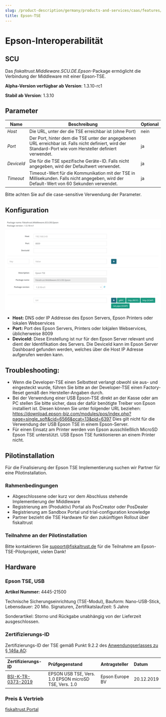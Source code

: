 ```yaml
---
slug: /product-description/germany/products-and-services/caas/features/basics/tse/epson
title: Epson-TSE
---
```


# Epson-Interoperabilität

## SCU

Das _fiskaltrust.Middleware.SCU.DE.Epson_-Package ermöglicht die Verbindung der Middleware mit einer Epson-TSE.

**Alpha-Version verfügbar ab Version**: 1.3.10-rc1

**Stabil ab Version**: 1.3.10

## Parameter

| Name | Beschreibung | Optional |
| ---- | ------------ |--------- |
| _Host_ | Die URL, unter der die TSE erreichbar ist (ohne Port) | nein |
| _Port_ | Der Port, hinter dem die TSE unter der angegebenen URL erreichbar ist. Falls nicht definiert, wird der Standard-Port wie vom Hersteller definiert verwendet. | ja |
| _DeviceId_ | Die für die TSE spezifische Geräte-ID. Falls nicht angegeben, wird der Defaultwert verwendet. | ja |
| _Timeout_ | Timeout-Wert für die Kommunikation mit der TSE in Millisekunden. Falls nicht angegeben, wird der Default-Wert von 60 Sekunden verwendet. | ja |

Bitte achten Sie auf die case-sensitive Verwendung der Parameter.

## Konfiguration

![scu-de-epson-config](../../../media/scu-de-epson-config.png)

- **Host:** DNS oder IP Addresse des Epson Servers, Epson Printers oder lokalen Webservices
- **Port:** Port des Epson Servers, Printers oder lokjalen Webservices, üblicherweise 8009
- **DeviceId:** Diese Einstellung ist nur für den Epson Server relevant und dient der Identifikation des Servers. Die DeviceId kann im Epson Server Dashboard gefunden werden, welches über die Host IP Adresse aufgerufen werden kann.

## Troubleshooting:

- Wenn die Developer-TSE einen Selbsttest verlangt obwohl sie aus- und eingesteckt wurde, führen Sie bitte an der Developer-TSE einen Factory-Reset gemäß den Hersteller-Angaben durch.
- Bei der Verwendung einer USB Epson-TSE direkt an der Kasse oder am PC stellen Sie bitte sicher, dass der dafür benötigte Treiber von Epson installiert ist. Diesen können Sie unter folgender URL beziehen: https://download.epson-biz.com/modules/pos/index.php?page=single_soft&cid=6566&pcat=13&pid=6397 Dies gilt nicht für die Verwendung der USB Epson TSE in einem Epson-Server.
- Für einen Einsatz am Printer werden von Epson ausschließlich MicroSD Epson TSE unterstützt. USB Epson TSE funktionieren an einem Printer nicht.

## Pilotinstallation

Für die Finalisierung der Epson TSE Implementierung suchen wir Partner für eine Pilotinstallation.

### Rahmenbedingungen

- Abgeschlossene oder kurz vor dem Abschluss stehende Implementierung der Middleware
- Registrierung am (Produktiv) Portal als PosCreator oder PosDealer
- Registrierung am Sandbox Portal und trial-configuration knowledge
- Partner bezieht die TSE Hardware für den zukünftigen Rollout über fiskaltrust

### Teilnahme an der Pilotinstallation

Bitte kontaktieren Sie [support@fiskaltrust.de](mailto:support@fiskaltrust.de) für die Teilnahme am Epson-TSE-Pilotprojekt, vielen Dank!

## Hardware

### Epson TSE, USB

**Artikel Nummer:** 4445-21500                     

Technische Sicherungseinrichtung (TSE-Modul), Bauform: Nano-USB-Stick, Lebensdauer: 20 Mio. Signaturen, Zertifikatslaufzeit: 5 Jahre

Sonderartikel: Storno und Rückgabe unabhängig von der Lieferzeit ausgeschlossen.

### Zertifizierungs-ID

Zertifizierungs-ID der TSE gemäß Punkt 9.2.2 des [Anwendungserlasses zu § 146a AO](https://docs.fiskaltrust.cloud/doc/productdescription-de-doc/product-service-description/media/2019-06-17-einfuehrung-paragraf-146a-AO-anwendungserlass-zu-paragraf-146a-AO.pdf):

| Zertifizierungs-ID | Prüfgegenstand | Antragsteller | Datum |
| :----------------------------------------------------------- | :----------------------------------------------------------- | :----------------------------------------------------------- | :----------------------------------------------------------- |
| [BSI-K-TR-0373-2019](https://www.bsi.bund.de/SharedDocs/Zertifikate_TR/Technische_Sicherheitseinrichtungen/BSI-K-TR-0373-2019.html) | EPSON USB TSE, Vers. 1.0 EPSON microSD TSE, Vers. 1.0        | Epson Europe BV                                              | 20.12.2019                                                   |

### Preis & Vertrieb

[fiskaltrust.Portal](https://portal.fiskaltrust.de)
